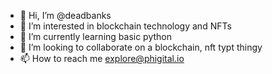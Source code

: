 - 👋 Hi, I’m @deadbanks
- 👀 I’m interested in blockchain technology and NFTs
- 🌱 I’m currently learning basic python
- 💞️ I’m looking to collaborate on a blockchain, nft typt thingy
- 📫 How to reach me explore@phigital.io

<!---
deadbanks/deadbanks is a ✨ special ✨ repository because its `README.md` (this file) appears on your GitHub profile.
You can click the Preview link to take a look at your changes.
--->
